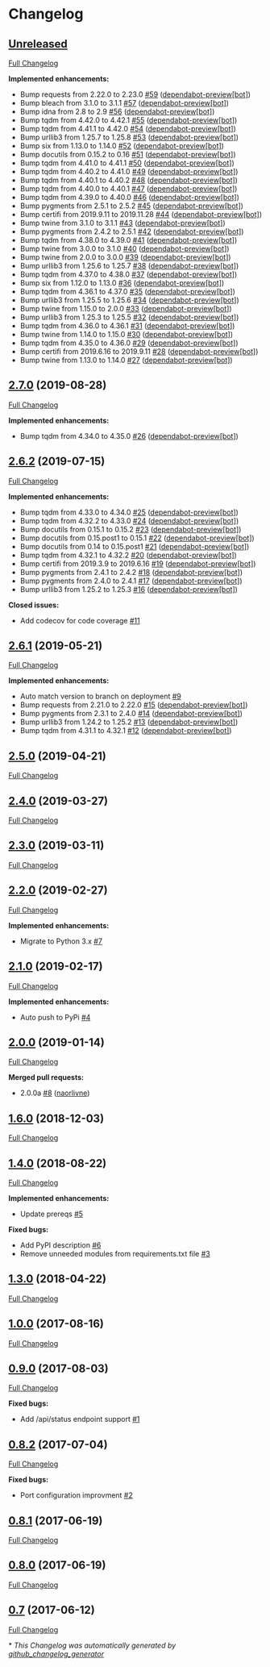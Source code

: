 # Changelog

## [Unreleased](https://github.com/nebula-orchestrator/nebula-python-sdk/tree/HEAD)

[Full Changelog](https://github.com/nebula-orchestrator/nebula-python-sdk/compare/2.7.0...HEAD)

**Implemented enhancements:**

- Bump requests from 2.22.0 to 2.23.0 [\#59](https://github.com/nebula-orchestrator/nebula-python-sdk/pull/59) ([dependabot-preview[bot]](https://github.com/apps/dependabot-preview))
- Bump bleach from 3.1.0 to 3.1.1 [\#57](https://github.com/nebula-orchestrator/nebula-python-sdk/pull/57) ([dependabot-preview[bot]](https://github.com/apps/dependabot-preview))
- Bump idna from 2.8 to 2.9 [\#56](https://github.com/nebula-orchestrator/nebula-python-sdk/pull/56) ([dependabot-preview[bot]](https://github.com/apps/dependabot-preview))
- Bump tqdm from 4.42.0 to 4.42.1 [\#55](https://github.com/nebula-orchestrator/nebula-python-sdk/pull/55) ([dependabot-preview[bot]](https://github.com/apps/dependabot-preview))
- Bump tqdm from 4.41.1 to 4.42.0 [\#54](https://github.com/nebula-orchestrator/nebula-python-sdk/pull/54) ([dependabot-preview[bot]](https://github.com/apps/dependabot-preview))
- Bump urllib3 from 1.25.7 to 1.25.8 [\#53](https://github.com/nebula-orchestrator/nebula-python-sdk/pull/53) ([dependabot-preview[bot]](https://github.com/apps/dependabot-preview))
- Bump six from 1.13.0 to 1.14.0 [\#52](https://github.com/nebula-orchestrator/nebula-python-sdk/pull/52) ([dependabot-preview[bot]](https://github.com/apps/dependabot-preview))
- Bump docutils from 0.15.2 to 0.16 [\#51](https://github.com/nebula-orchestrator/nebula-python-sdk/pull/51) ([dependabot-preview[bot]](https://github.com/apps/dependabot-preview))
- Bump tqdm from 4.41.0 to 4.41.1 [\#50](https://github.com/nebula-orchestrator/nebula-python-sdk/pull/50) ([dependabot-preview[bot]](https://github.com/apps/dependabot-preview))
- Bump tqdm from 4.40.2 to 4.41.0 [\#49](https://github.com/nebula-orchestrator/nebula-python-sdk/pull/49) ([dependabot-preview[bot]](https://github.com/apps/dependabot-preview))
- Bump tqdm from 4.40.1 to 4.40.2 [\#48](https://github.com/nebula-orchestrator/nebula-python-sdk/pull/48) ([dependabot-preview[bot]](https://github.com/apps/dependabot-preview))
- Bump tqdm from 4.40.0 to 4.40.1 [\#47](https://github.com/nebula-orchestrator/nebula-python-sdk/pull/47) ([dependabot-preview[bot]](https://github.com/apps/dependabot-preview))
- Bump tqdm from 4.39.0 to 4.40.0 [\#46](https://github.com/nebula-orchestrator/nebula-python-sdk/pull/46) ([dependabot-preview[bot]](https://github.com/apps/dependabot-preview))
- Bump pygments from 2.5.1 to 2.5.2 [\#45](https://github.com/nebula-orchestrator/nebula-python-sdk/pull/45) ([dependabot-preview[bot]](https://github.com/apps/dependabot-preview))
- Bump certifi from 2019.9.11 to 2019.11.28 [\#44](https://github.com/nebula-orchestrator/nebula-python-sdk/pull/44) ([dependabot-preview[bot]](https://github.com/apps/dependabot-preview))
- Bump twine from 3.1.0 to 3.1.1 [\#43](https://github.com/nebula-orchestrator/nebula-python-sdk/pull/43) ([dependabot-preview[bot]](https://github.com/apps/dependabot-preview))
- Bump pygments from 2.4.2 to 2.5.1 [\#42](https://github.com/nebula-orchestrator/nebula-python-sdk/pull/42) ([dependabot-preview[bot]](https://github.com/apps/dependabot-preview))
- Bump tqdm from 4.38.0 to 4.39.0 [\#41](https://github.com/nebula-orchestrator/nebula-python-sdk/pull/41) ([dependabot-preview[bot]](https://github.com/apps/dependabot-preview))
- Bump twine from 3.0.0 to 3.1.0 [\#40](https://github.com/nebula-orchestrator/nebula-python-sdk/pull/40) ([dependabot-preview[bot]](https://github.com/apps/dependabot-preview))
- Bump twine from 2.0.0 to 3.0.0 [\#39](https://github.com/nebula-orchestrator/nebula-python-sdk/pull/39) ([dependabot-preview[bot]](https://github.com/apps/dependabot-preview))
- Bump urllib3 from 1.25.6 to 1.25.7 [\#38](https://github.com/nebula-orchestrator/nebula-python-sdk/pull/38) ([dependabot-preview[bot]](https://github.com/apps/dependabot-preview))
- Bump tqdm from 4.37.0 to 4.38.0 [\#37](https://github.com/nebula-orchestrator/nebula-python-sdk/pull/37) ([dependabot-preview[bot]](https://github.com/apps/dependabot-preview))
- Bump six from 1.12.0 to 1.13.0 [\#36](https://github.com/nebula-orchestrator/nebula-python-sdk/pull/36) ([dependabot-preview[bot]](https://github.com/apps/dependabot-preview))
- Bump tqdm from 4.36.1 to 4.37.0 [\#35](https://github.com/nebula-orchestrator/nebula-python-sdk/pull/35) ([dependabot-preview[bot]](https://github.com/apps/dependabot-preview))
- Bump urllib3 from 1.25.5 to 1.25.6 [\#34](https://github.com/nebula-orchestrator/nebula-python-sdk/pull/34) ([dependabot-preview[bot]](https://github.com/apps/dependabot-preview))
- Bump twine from 1.15.0 to 2.0.0 [\#33](https://github.com/nebula-orchestrator/nebula-python-sdk/pull/33) ([dependabot-preview[bot]](https://github.com/apps/dependabot-preview))
- Bump urllib3 from 1.25.3 to 1.25.5 [\#32](https://github.com/nebula-orchestrator/nebula-python-sdk/pull/32) ([dependabot-preview[bot]](https://github.com/apps/dependabot-preview))
- Bump tqdm from 4.36.0 to 4.36.1 [\#31](https://github.com/nebula-orchestrator/nebula-python-sdk/pull/31) ([dependabot-preview[bot]](https://github.com/apps/dependabot-preview))
- Bump twine from 1.14.0 to 1.15.0 [\#30](https://github.com/nebula-orchestrator/nebula-python-sdk/pull/30) ([dependabot-preview[bot]](https://github.com/apps/dependabot-preview))
- Bump tqdm from 4.35.0 to 4.36.0 [\#29](https://github.com/nebula-orchestrator/nebula-python-sdk/pull/29) ([dependabot-preview[bot]](https://github.com/apps/dependabot-preview))
- Bump certifi from 2019.6.16 to 2019.9.11 [\#28](https://github.com/nebula-orchestrator/nebula-python-sdk/pull/28) ([dependabot-preview[bot]](https://github.com/apps/dependabot-preview))
- Bump twine from 1.13.0 to 1.14.0 [\#27](https://github.com/nebula-orchestrator/nebula-python-sdk/pull/27) ([dependabot-preview[bot]](https://github.com/apps/dependabot-preview))

## [2.7.0](https://github.com/nebula-orchestrator/nebula-python-sdk/tree/2.7.0) (2019-08-28)

[Full Changelog](https://github.com/nebula-orchestrator/nebula-python-sdk/compare/2.6.2...2.7.0)

**Implemented enhancements:**

- Bump tqdm from 4.34.0 to 4.35.0 [\#26](https://github.com/nebula-orchestrator/nebula-python-sdk/pull/26) ([dependabot-preview[bot]](https://github.com/apps/dependabot-preview))

## [2.6.2](https://github.com/nebula-orchestrator/nebula-python-sdk/tree/2.6.2) (2019-07-15)

[Full Changelog](https://github.com/nebula-orchestrator/nebula-python-sdk/compare/2.6.1...2.6.2)

**Implemented enhancements:**

- Bump tqdm from 4.33.0 to 4.34.0 [\#25](https://github.com/nebula-orchestrator/nebula-python-sdk/pull/25) ([dependabot-preview[bot]](https://github.com/apps/dependabot-preview))
- Bump tqdm from 4.32.2 to 4.33.0 [\#24](https://github.com/nebula-orchestrator/nebula-python-sdk/pull/24) ([dependabot-preview[bot]](https://github.com/apps/dependabot-preview))
- Bump docutils from 0.15.1 to 0.15.2 [\#23](https://github.com/nebula-orchestrator/nebula-python-sdk/pull/23) ([dependabot-preview[bot]](https://github.com/apps/dependabot-preview))
- Bump docutils from 0.15.post1 to 0.15.1 [\#22](https://github.com/nebula-orchestrator/nebula-python-sdk/pull/22) ([dependabot-preview[bot]](https://github.com/apps/dependabot-preview))
- Bump docutils from 0.14 to 0.15.post1 [\#21](https://github.com/nebula-orchestrator/nebula-python-sdk/pull/21) ([dependabot-preview[bot]](https://github.com/apps/dependabot-preview))
- Bump tqdm from 4.32.1 to 4.32.2 [\#20](https://github.com/nebula-orchestrator/nebula-python-sdk/pull/20) ([dependabot-preview[bot]](https://github.com/apps/dependabot-preview))
- Bump certifi from 2019.3.9 to 2019.6.16 [\#19](https://github.com/nebula-orchestrator/nebula-python-sdk/pull/19) ([dependabot-preview[bot]](https://github.com/apps/dependabot-preview))
- Bump pygments from 2.4.1 to 2.4.2 [\#18](https://github.com/nebula-orchestrator/nebula-python-sdk/pull/18) ([dependabot-preview[bot]](https://github.com/apps/dependabot-preview))
- Bump pygments from 2.4.0 to 2.4.1 [\#17](https://github.com/nebula-orchestrator/nebula-python-sdk/pull/17) ([dependabot-preview[bot]](https://github.com/apps/dependabot-preview))
- Bump urllib3 from 1.25.2 to 1.25.3 [\#16](https://github.com/nebula-orchestrator/nebula-python-sdk/pull/16) ([dependabot-preview[bot]](https://github.com/apps/dependabot-preview))

**Closed issues:**

- Add  codecov for code coverage  [\#11](https://github.com/nebula-orchestrator/nebula-python-sdk/issues/11)

## [2.6.1](https://github.com/nebula-orchestrator/nebula-python-sdk/tree/2.6.1) (2019-05-21)

[Full Changelog](https://github.com/nebula-orchestrator/nebula-python-sdk/compare/2.5.0...2.6.1)

**Implemented enhancements:**

- Auto match version to branch on deployment [\#9](https://github.com/nebula-orchestrator/nebula-python-sdk/issues/9)
- Bump requests from 2.21.0 to 2.22.0 [\#15](https://github.com/nebula-orchestrator/nebula-python-sdk/pull/15) ([dependabot-preview[bot]](https://github.com/apps/dependabot-preview))
- Bump pygments from 2.3.1 to 2.4.0 [\#14](https://github.com/nebula-orchestrator/nebula-python-sdk/pull/14) ([dependabot-preview[bot]](https://github.com/apps/dependabot-preview))
- Bump urllib3 from 1.24.2 to 1.25.2 [\#13](https://github.com/nebula-orchestrator/nebula-python-sdk/pull/13) ([dependabot-preview[bot]](https://github.com/apps/dependabot-preview))
- Bump tqdm from 4.31.1 to 4.32.1 [\#12](https://github.com/nebula-orchestrator/nebula-python-sdk/pull/12) ([dependabot-preview[bot]](https://github.com/apps/dependabot-preview))

## [2.5.0](https://github.com/nebula-orchestrator/nebula-python-sdk/tree/2.5.0) (2019-04-21)

[Full Changelog](https://github.com/nebula-orchestrator/nebula-python-sdk/compare/2.4.0...2.5.0)

## [2.4.0](https://github.com/nebula-orchestrator/nebula-python-sdk/tree/2.4.0) (2019-03-27)

[Full Changelog](https://github.com/nebula-orchestrator/nebula-python-sdk/compare/2.3.0...2.4.0)

## [2.3.0](https://github.com/nebula-orchestrator/nebula-python-sdk/tree/2.3.0) (2019-03-11)

[Full Changelog](https://github.com/nebula-orchestrator/nebula-python-sdk/compare/2.2.0...2.3.0)

## [2.2.0](https://github.com/nebula-orchestrator/nebula-python-sdk/tree/2.2.0) (2019-02-27)

[Full Changelog](https://github.com/nebula-orchestrator/nebula-python-sdk/compare/2.1.0...2.2.0)

**Implemented enhancements:**

- Migrate to Python 3.x [\#7](https://github.com/nebula-orchestrator/nebula-python-sdk/issues/7)

## [2.1.0](https://github.com/nebula-orchestrator/nebula-python-sdk/tree/2.1.0) (2019-02-17)

[Full Changelog](https://github.com/nebula-orchestrator/nebula-python-sdk/compare/2.0.0...2.1.0)

**Implemented enhancements:**

-  Auto push to PyPi [\#4](https://github.com/nebula-orchestrator/nebula-python-sdk/issues/4)

## [2.0.0](https://github.com/nebula-orchestrator/nebula-python-sdk/tree/2.0.0) (2019-01-14)

[Full Changelog](https://github.com/nebula-orchestrator/nebula-python-sdk/compare/1.6.0...2.0.0)

**Merged pull requests:**

- 2.0.0a [\#8](https://github.com/nebula-orchestrator/nebula-python-sdk/pull/8) ([naorlivne](https://github.com/naorlivne))

## [1.6.0](https://github.com/nebula-orchestrator/nebula-python-sdk/tree/1.6.0) (2018-12-03)

[Full Changelog](https://github.com/nebula-orchestrator/nebula-python-sdk/compare/1.4.0...1.6.0)

## [1.4.0](https://github.com/nebula-orchestrator/nebula-python-sdk/tree/1.4.0) (2018-08-22)

[Full Changelog](https://github.com/nebula-orchestrator/nebula-python-sdk/compare/1.3.0...1.4.0)

**Implemented enhancements:**

- Update prereqs [\#5](https://github.com/nebula-orchestrator/nebula-python-sdk/issues/5)

**Fixed bugs:**

- Add PyPI description [\#6](https://github.com/nebula-orchestrator/nebula-python-sdk/issues/6)
-  Remove unneeded modules from requirements.txt file [\#3](https://github.com/nebula-orchestrator/nebula-python-sdk/issues/3)

## [1.3.0](https://github.com/nebula-orchestrator/nebula-python-sdk/tree/1.3.0) (2018-04-22)

[Full Changelog](https://github.com/nebula-orchestrator/nebula-python-sdk/compare/1.0.0...1.3.0)

## [1.0.0](https://github.com/nebula-orchestrator/nebula-python-sdk/tree/1.0.0) (2017-08-16)

[Full Changelog](https://github.com/nebula-orchestrator/nebula-python-sdk/compare/0.9.0...1.0.0)

## [0.9.0](https://github.com/nebula-orchestrator/nebula-python-sdk/tree/0.9.0) (2017-08-03)

[Full Changelog](https://github.com/nebula-orchestrator/nebula-python-sdk/compare/0.8.2...0.9.0)

**Fixed bugs:**

- Add /api/status endpoint support [\#1](https://github.com/nebula-orchestrator/nebula-python-sdk/issues/1)

## [0.8.2](https://github.com/nebula-orchestrator/nebula-python-sdk/tree/0.8.2) (2017-07-04)

[Full Changelog](https://github.com/nebula-orchestrator/nebula-python-sdk/compare/0.8.1...0.8.2)

**Fixed bugs:**

- Port configuration improvment [\#2](https://github.com/nebula-orchestrator/nebula-python-sdk/issues/2)

## [0.8.1](https://github.com/nebula-orchestrator/nebula-python-sdk/tree/0.8.1) (2017-06-19)

[Full Changelog](https://github.com/nebula-orchestrator/nebula-python-sdk/compare/0.8.0...0.8.1)

## [0.8.0](https://github.com/nebula-orchestrator/nebula-python-sdk/tree/0.8.0) (2017-06-19)

[Full Changelog](https://github.com/nebula-orchestrator/nebula-python-sdk/compare/0.7...0.8.0)

## [0.7](https://github.com/nebula-orchestrator/nebula-python-sdk/tree/0.7) (2017-06-12)

[Full Changelog](https://github.com/nebula-orchestrator/nebula-python-sdk/compare/4053f84391d0a2687610c8166a7e5095b9d3ebec...0.7)



\* *This Changelog was automatically generated by [github_changelog_generator](https://github.com/github-changelog-generator/github-changelog-generator)*
